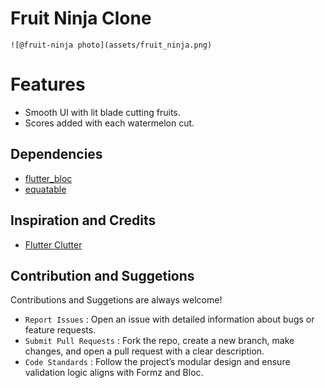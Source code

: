 # Fruit Ninja Clone

`![@fruit-ninja photo](assets/fruit_ninja.png)`

# Features 
- Smooth UI with lit blade cutting fruits.
- Scores added with each watermelon cut.

## Dependencies
- [flutter_bloc](https://pub.dev/packages/flutter_bloc)
- [equatable](https://pub.dev/packages/equatable)

## Inspiration and Credits
- [Flutter Clutter](https://www.flutterclutter.dev/flutter/tutorials/flutter-game-tutorial-fruit-ninja-clone/2020/951/)

## Contribution and Suggetions
Contributions and Suggetions are always welcome!

- `Report Issues` : Open an issue with detailed information about bugs or feature requests.
- `Submit Pull Requests` : Fork the repo, create a new branch, make changes, and open a pull request with a clear description.
- `Code Standards` : Follow the project’s modular design and ensure validation logic aligns with Formz and Bloc.


